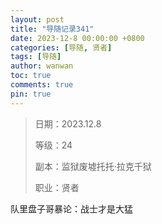 ```yaml
---
layout: post
title: "导随记录341"
date: 2023-12-8 00:00:00 +0800
categories: [导随, 贤者]
tags: [导随]
author: wanwan
toc: true
comments: true
pin: true
---
```

> 日期：2023.12.8
>
> 等级：24
>
> 副本：监狱废墟托托·拉克千狱
>
> 职业：贤者

队里盘子哥暴论：战士才是大猛